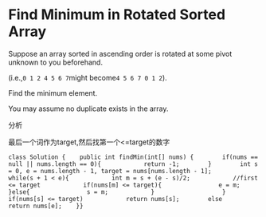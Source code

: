 # Find Minimum in Rotated Sorted Array

Suppose an array sorted in ascending order is rotated at some pivot unknown to you beforehand.

\(i.e.,`0 1 2 4 5 6 7`might become`4 5 6 7 0 1 2`\).

Find the minimum element.

You may assume no duplicate exists in the array.

分析

最后一个词作为target,然后找第一个&lt;=target的数字

```text
class Solution {    public int findMin(int[] nums) {        if(nums == null || nums.length == 0){            return -1;        }        int s = 0, e = nums.length - 1, target = nums[nums.length - 1];        while(s + 1 < e){            int m = s + (e - s)/2;            //first <= target            if(nums[m] <= target){                e = m;            }else{                s = m;            }                   }        if(nums[s] <= target)            return nums[s];        else            return nums[e];    }}
```

